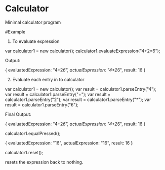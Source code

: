 # Calculator
Minimal calculator program

#Example

1. To evaluate expression

var calculator1 = new calculator();
calculator1.evaluateExpression("4+2*6");

Output:

{
evaluatedExpression: "4+2*6", 
actualExpression: "4+2*6", 
result: 16
}

2. Evaluate each entry in to calculator

var calculator1 = new calculator();
var result = calculator1.parseEntry("4");
var result = calculator1.parseEntry("+");
var result = calculator1.parseEntry("2");
var result = calculator1.parseEntry("*");
var result = calculator1.parseEntry("6");

Final Output:

{
evaluatedExpression: "4+2*6", 
actualExpression: "4+2*6", 
result: 16
}

calculator1.equalPressed();

{
evaluatedExpression: "16", 
actualExpression: "16", 
result: 16
}

calculator1.reset();

resets the expression back to nothing.




